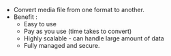 
- Convert media file from one format to another.
- Benefit :
  - Easy to use
  - Pay as you use (time takes to convert)
  - Highly scalable - can handle large amount of data 
  - Fully managed and secure.
